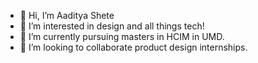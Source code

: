 - 👋 Hi, I’m Aaditya Shete
- 👀 I’m interested in design and all things tech!
- 🌱 I’m currently pursuing masters in HCIM in UMD.
- 💞️ I’m looking to collaborate product design internships.

<!---
fan-boy/fan-boy is a ✨ special ✨ repository because its `README.md` (this file) appears on your GitHub profile.
You can click the Preview link to take a look at your changes.
--->
